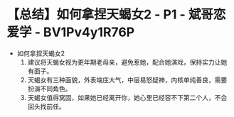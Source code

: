 # 【总结】如何拿捏天蝎女2 - P1 - 斌哥恋爱学 - BV1Pv4y1R76P

-   如何拿捏天蝎女2
    1.  建议将天蝎女视为更年期老母亲，避免惹她，配合她演戏，保持实力让她有面子。
    2.  天蝎女有三种面貌，外表端庄大气，中层易怒疑神，内核单纯善良，需要扮演不同角色。
    3.  天蝎女值得窝固，如果她已经离开你，她心里已经容不下第二个人，不会回头找前任。